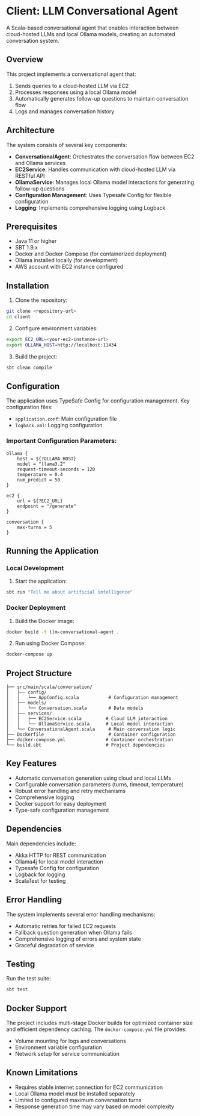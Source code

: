 # Client: LLM Conversational Agent

A Scala-based conversational agent that enables interaction between cloud-hosted LLMs and local Ollama models, creating an automated conversation system.

## Overview

This project implements a conversational agent that:
1. Sends queries to a cloud-hosted LLM via EC2
2. Processes responses using a local Ollama model
3. Automatically generates follow-up questions to maintain conversation flow
4. Logs and manages conversation history

## Architecture

The system consists of several key components:

- **ConversationalAgent**: Orchestrates the conversation flow between EC2 and Ollama services
- **EC2Service**: Handles communication with cloud-hosted LLM via RESTful API
- **OllamaService**: Manages local Ollama model interactions for generating follow-up questions
- **Configuration Management**: Uses Typesafe Config for flexible configuration
- **Logging**: Implements comprehensive logging using Logback

## Prerequisites

- Java 11 or higher
- SBT 1.9.x
- Docker and Docker Compose (for containerized deployment)
- Ollama installed locally (for development)
- AWS account with EC2 instance configured

## Installation

1. Clone the repository:
```bash
git clone <repository-url>
cd client
```

2. Configure environment variables:
```bash
export EC2_URL=<your-ec2-instance-url>
export OLLAMA_HOST=http://localhost:11434
```

3. Build the project:
```bash
sbt clean compile
```

## Configuration

The application uses TypeSafe Config for configuration management. Key configuration files:

- `application.conf`: Main configuration file
- `logback.xml`: Logging configuration

### Important Configuration Parameters:

```hocon
ollama {
    host = ${?OLLAMA_HOST}
    model = "llama3.2"
    request-timeout-seconds = 120
    temperature = 0.4
    num_predict = 50
}

ec2 {
    url = ${?EC2_URL}
    endpoint = "/generate"
}

conversation {
    max-turns = 5
}
```

## Running the Application

### Local Development

1. Start the application:
```bash
sbt run "Tell me about artificial intelligence"
```

### Docker Deployment

1. Build the Docker image:
```bash
docker build -t llm-conversational-agent .
```

2. Run using Docker Compose:
```bash
docker-compose up
```

## Project Structure

```
├── src/main/scala/conversation/
│   ├── config/
│   │   └── AppConfig.scala           # Configuration management
│   ├── models/
│   │   └── Conversation.scala        # Data models
│   ├── services/
│   │   ├── EC2Service.scala         # Cloud LLM interaction
│   │   └── OllamaService.scala      # Local model interaction
│   └── ConversationalAgent.scala     # Main conversation logic
├── Dockerfile                        # Container configuration
├── docker-compose.yml               # Container orchestration
└── build.sbt                        # Project dependencies
```

## Key Features

- Automatic conversation generation using cloud and local LLMs
- Configurable conversation parameters (turns, timeout, temperature)
- Robust error handling and retry mechanisms
- Comprehensive logging
- Docker support for easy deployment
- Type-safe configuration management

## Dependencies

Main dependencies include:
- Akka HTTP for REST communication
- Ollama4j for local model interaction
- Typesafe Config for configuration
- Logback for logging
- ScalaTest for testing

## Error Handling

The system implements several error handling mechanisms:
- Automatic retries for failed EC2 requests
- Fallback question generation when Ollama fails
- Comprehensive logging of errors and system state
- Graceful degradation of service

## Testing

Run the test suite:
```bash
sbt test
```


## Docker Support

The project includes multi-stage Docker builds for optimized container size and efficient dependency caching. The `docker-compose.yml` file provides:
- Volume mounting for logs and conversations
- Environment variable configuration
- Network setup for service communication

## Known Limitations

- Requires stable internet connection for EC2 communication
- Local Ollama model must be installed separately
- Limited to configured maximum conversation turns
- Response generation time may vary based on model complexity
